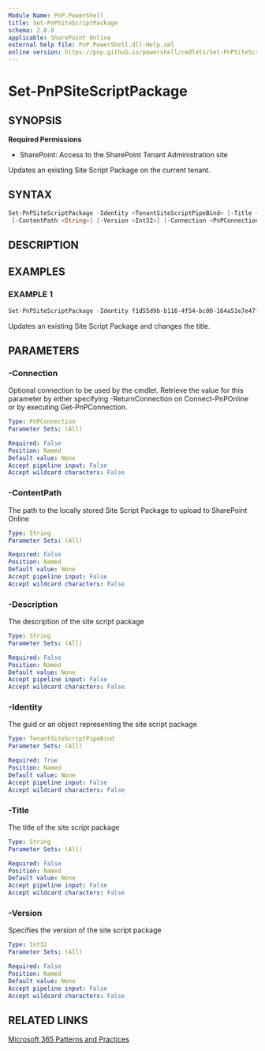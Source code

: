 ```yaml
---
Module Name: PnP.PowerShell
title: Set-PnPSiteScriptPackage
schema: 2.0.0
applicable: SharePoint Online
external help file: PnP.PowerShell.dll-Help.xml
online version: https://pnp.github.io/powershell/cmdlets/Set-PnPSiteScriptPackage.html
---
```

 
# Set-PnPSiteScriptPackage

## SYNOPSIS

**Required Permissions**

* SharePoint: Access to the SharePoint Tenant Administration site

Updates an existing Site Script Package on the current tenant.

## SYNTAX

```powershell
Set-PnPSiteScriptPackage -Identity <TenantSiteScriptPipeBind> [-Title <String>] [-Description <String>]
 [-ContentPath <String>] [-Version <Int32>] [-Connection <PnPConnection>] [<CommonParameters>]
```

## DESCRIPTION

## EXAMPLES

### EXAMPLE 1
```powershell
Set-PnPSiteScriptPackage -Identity f1d55d9b-b116-4f54-bc00-164a51e7e47f -Title "My Site Script"
```

Updates an existing Site Script Package and changes the title.


## PARAMETERS

### -Connection
Optional connection to be used by the cmdlet. Retrieve the value for this parameter by either specifying -ReturnConnection on Connect-PnPOnline or by executing Get-PnPConnection.

```yaml
Type: PnPConnection
Parameter Sets: (All)

Required: False
Position: Named
Default value: None
Accept pipeline input: False
Accept wildcard characters: False
```

### -ContentPath
The path to the locally stored Site Script Package to upload to SharePoint Online

```yaml
Type: String
Parameter Sets: (All)

Required: False
Position: Named
Default value: None
Accept pipeline input: False
Accept wildcard characters: False
```

### -Description
The description of the site script package

```yaml
Type: String
Parameter Sets: (All)

Required: False
Position: Named
Default value: None
Accept pipeline input: False
Accept wildcard characters: False
```

### -Identity
The guid or an object representing the site script package

```yaml
Type: TenantSiteScriptPipeBind
Parameter Sets: (All)

Required: True
Position: Named
Default value: None
Accept pipeline input: False
Accept wildcard characters: False
```

### -Title
The title of the site script package

```yaml
Type: String
Parameter Sets: (All)

Required: False
Position: Named
Default value: None
Accept pipeline input: False
Accept wildcard characters: False
```

### -Version
Specifies the version of the site script package

```yaml
Type: Int32
Parameter Sets: (All)

Required: False
Position: Named
Default value: None
Accept pipeline input: False
Accept wildcard characters: False
```

## RELATED LINKS

[Microsoft 365 Patterns and Practices](https://aka.ms/m365pnp)


